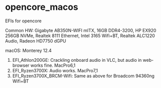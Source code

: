 # opencore_macos
EFIs for opencore

Common HW: Gigabyte AB350N-WIFI mITX, 16GB DDR4-3200, HP EX920 256GB NVMe, Realtek 8111 Ethernet, Intel 3165 Wifi+BT, Realtek ALC1220 Audio, Radeon HD7750 dGPU

macOS: Monterey 12.4

1) EFI_Athlon200GE: Crackling onboard audio in VLC, but audio in web-browser works fine. MacPro6,1
2) EFI_Ryzen3700X: Audio works. MacPro7,1
3) EFI_Ryzen3700X_BRCM-Wifi: Same as above for Broadcom 94360ng Wifi+BT
